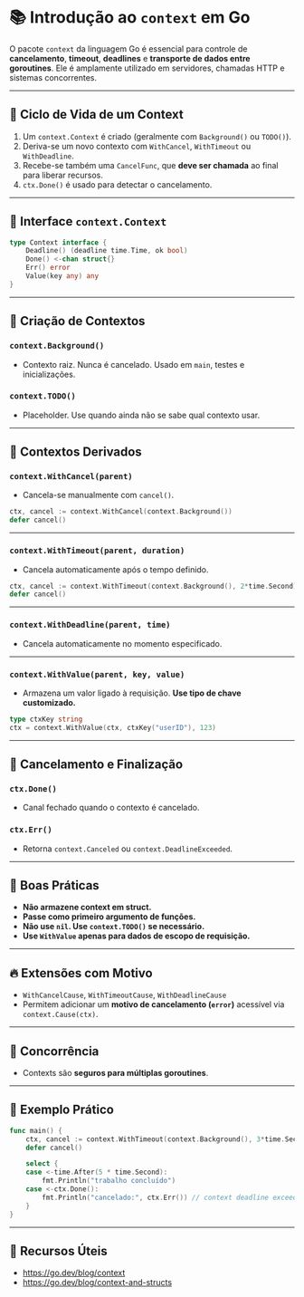 
# 📚 Introdução ao `context` em Go

O pacote `context` da linguagem Go é essencial para controle de **cancelamento**, **timeout**, **deadlines** e **transporte de dados entre goroutines**. Ele é amplamente utilizado em servidores, chamadas HTTP e sistemas concorrentes.

---

## 🔁 Ciclo de Vida de um Context

1. Um `context.Context` é criado (geralmente com `Background()` ou `TODO()`).
2. Deriva-se um novo contexto com `WithCancel`, `WithTimeout` ou `WithDeadline`.
3. Recebe-se também uma `CancelFunc`, que **deve ser chamada** ao final para liberar recursos.
4. `ctx.Done()` é usado para detectar o cancelamento.

---

## 🧩 Interface `context.Context`

```go
type Context interface {
    Deadline() (deadline time.Time, ok bool)
    Done() <-chan struct{}
    Err() error
    Value(key any) any
}
```

---

## 📌 Criação de Contextos

### `context.Background()`
- Contexto raiz. Nunca é cancelado. Usado em `main`, testes e inicializações.

### `context.TODO()`
- Placeholder. Use quando ainda não se sabe qual contexto usar.

---

## 🔄 Contextos Derivados

### `context.WithCancel(parent)`
- Cancela-se manualmente com `cancel()`.

```go
ctx, cancel := context.WithCancel(context.Background())
defer cancel()
```

---

### `context.WithTimeout(parent, duration)`
- Cancela automaticamente após o tempo definido.

```go
ctx, cancel := context.WithTimeout(context.Background(), 2*time.Second)
defer cancel()
```

---

### `context.WithDeadline(parent, time)`
- Cancela automaticamente no momento especificado.

---

### `context.WithValue(parent, key, value)`
- Armazena um valor ligado à requisição. **Use tipo de chave customizado.**

```go
type ctxKey string
ctx = context.WithValue(ctx, ctxKey("userID"), 123)
```

---

## 🔎 Cancelamento e Finalização

### `ctx.Done()`
- Canal fechado quando o contexto é cancelado.

### `ctx.Err()`
- Retorna `context.Canceled` ou `context.DeadlineExceeded`.

---

## 🚫 Boas Práticas

- **Não armazene context em struct.**
- **Passe como primeiro argumento de funções.**
- **Não use `nil`. Use `context.TODO()` se necessário.**
- **Use `WithValue` apenas para dados de escopo de requisição.**

---

## 🔥 Extensões com Motivo

- `WithCancelCause`, `WithTimeoutCause`, `WithDeadlineCause`
- Permitem adicionar um **motivo de cancelamento (`error`)** acessível via `context.Cause(ctx)`.

---

## 🧵 Concorrência

- Contexts são **seguros para múltiplas goroutines**.

---

## 📘 Exemplo Prático

```go
func main() {
    ctx, cancel := context.WithTimeout(context.Background(), 3*time.Second)
    defer cancel()

    select {
    case <-time.After(5 * time.Second):
        fmt.Println("trabalho concluído")
    case <-ctx.Done():
        fmt.Println("cancelado:", ctx.Err()) // context deadline exceeded
    }
}
```

---

## 📎 Recursos Úteis

- https://go.dev/blog/context
- https://go.dev/blog/context-and-structs
